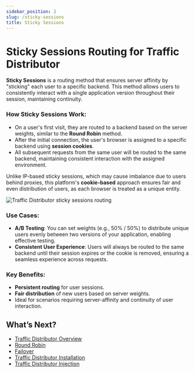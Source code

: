```yaml
---
sidebar_position: 2
slug: /sticky-sessions
title: Sticky Sessions
---
```

# Sticky Sessions Routing for Traffic Distributor

**Sticky Sessions** is a routing method that ensures server affinity by "sticking" each user to a specific backend. This method allows users to consistently interact with a single application version throughout their session, maintaining continuity.

### How Sticky Sessions Work:
- On a user's first visit, they are routed to a backend based on the server weights, similar to the **Round Robin** method.
- After the initial connection, the user's browser is assigned to a specific backend using **session cookies**.
- All subsequent requests from the same user will be routed to the same backend, maintaining consistent interaction with the assigned environment.

Unlike IP-based sticky sessions, which may cause imbalance due to users behind proxies, this platform's **cookie-based** approach ensures fair and even distribution of users, as each browser is treated as a unique entity.

<img src="https://assets.dewacloud.com/dewacloud-docs/application_settings/traffic-distributor/routing-methods/sticky-sessions/1%20(1).png" alt="Traffic Distributor sticky sessions routing" max-width="30%"/>

### Use Cases:
- **A/B Testing**: You can set weights (e.g., 50% / 50%) to distribute unique users evenly between two versions of your application, enabling effective testing.
- **Consistent User Experience**: Users will always be routed to the same backend until their session expires or the cookie is removed, ensuring a seamless experience across requests.

### Key Benefits:
- **Persistent routing** for user sessions.
- **Fair distribution** of new users based on server weights.
- Ideal for scenarios requiring server-affinity and continuity of user interaction.

## What’s Next?
- [Traffic Distributor Overview](<https://docs.dewacloud.com/docs/traffic-distributor/>)
- [Round Robin](<https://docs.dewacloud.com/docs/round-robin-traffic-routing/>)
- [Failover](<https://docs.dewacloud.com/docs/failover-traffic-routing/>)
- [Traffic Distributor Installation](<https://docs.dewacloud.com/docs/traffic-distributor-installation/>)
- [Traffic Distributor Injection](<https://docs.dewacloud.com/docs/traffic-distributor-injection/>)